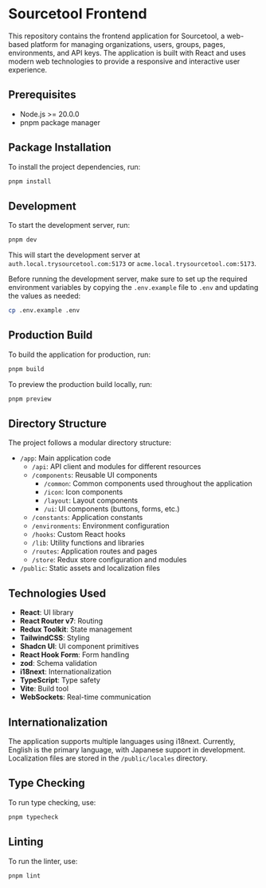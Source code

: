 # Sourcetool Frontend

This repository contains the frontend application for Sourcetool, a web-based platform for managing organizations, users, groups, pages, environments, and API keys. The application is built with React and uses modern web technologies to provide a responsive and interactive user experience.

## Prerequisites

- Node.js >= 20.0.0
- pnpm package manager

## Package Installation

To install the project dependencies, run:

```bash
pnpm install
```

## Development

To start the development server, run:

```bash
pnpm dev
```

This will start the development server at `auth.local.trysourcetool.com:5173` or `acme.local.trysourcetool.com:5173`.

Before running the development server, make sure to set up the required environment variables by copying the `.env.example` file to `.env` and updating the values as needed:

```bash
cp .env.example .env
```

## Production Build

To build the application for production, run:

```bash
pnpm build
```

To preview the production build locally, run:

```bash
pnpm preview
```

## Directory Structure

The project follows a modular directory structure:

- `/app`: Main application code
  - `/api`: API client and modules for different resources
  - `/components`: Reusable UI components
    - `/common`: Common components used throughout the application
    - `/icon`: Icon components
    - `/layout`: Layout components
    - `/ui`: UI components (buttons, forms, etc.)
  - `/constants`: Application constants
  - `/environments`: Environment configuration
  - `/hooks`: Custom React hooks
  - `/lib`: Utility functions and libraries
  - `/routes`: Application routes and pages
  - `/store`: Redux store configuration and modules
- `/public`: Static assets and localization files

## Technologies Used

- **React**: UI library
- **React Router v7**: Routing
- **Redux Toolkit**: State management
- **TailwindCSS**: Styling
- **Shadcn UI**: UI component primitives
- **React Hook Form**: Form handling
- **zod**: Schema validation
- **i18next**: Internationalization
- **TypeScript**: Type safety
- **Vite**: Build tool
- **WebSockets**: Real-time communication

## Internationalization

The application supports multiple languages using i18next. Currently, English is the primary language, with Japanese support in development. Localization files are stored in the `/public/locales` directory.

## Type Checking

To run type checking, use:

```bash
pnpm typecheck
```

## Linting

To run the linter, use:

```bash
pnpm lint
```
